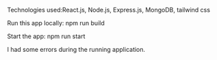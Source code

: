 Technologies used:React.js, Node.js, Express.js, MongoDB, tailwind css

Run this app locally: npm run build

Start the app: npm run start

I had some errors during the running application. 

